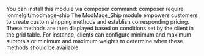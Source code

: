 You can install this module via composer command: composer require lonmelgit/modmage-ship
The ModMage_Ship module empowers customers to create custom shipping methods and establish corresponding pricing. These methods are then displayed based on conditions set by the client in the grid table. For instance, clients can configure minimum and maximum subtotals or minimum and maximum weights to determine when these methods should be available.

